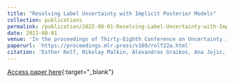 ```yaml
---
title: "Resolving Label Uncertainty with Implicit Posterior Models"
collection: publications
permalink: /publication/2022-08-01-Resolving-Label-Uncertainty-with-Implicit-Posterior-Models
date: 2022-08-01
venue: 'In the proceedings of Thirty-Eighth Conference on Uncertainty in Artificial Intelligence (UAI)'
paperurl: 'https://proceedings.mlr.press/v180/rolf22a.html'
citation: 'Esther Rolf, Nikolay Malkin, Alexandros Graikos, Ana Jojic, Caleb Robinson, Nebojsa Jojic,&quot;Resolving Label Uncertainty with Implicit Posterior Models.&quot; In the proceedings of Thirty-Eighth Conference on Uncertainty in Artificial Intelligence (UAI), 2022.'
---
```

[Access paper here](https://proceedings.mlr.press/v180/rolf22a.html){:target="_blank"}
